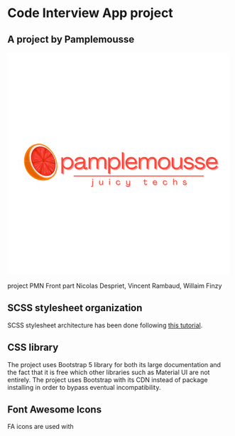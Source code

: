 # Code Interview App project

## A project by Pamplemousse 

![Pamplemousse Logo](/assets/pamplemousseLogo.png)

project PMN Front part Nicolas Despriet, Vincent Rambaud, Willaim Finzy

## SCSS stylesheet organization

SCSS stylesheet architecture has been done following [this tutorial](https://dev.to/stefaniefluin/how-to-structure-scss-in-an-angular-app-3376). 

## CSS library

The project uses Bootstrap 5 library for both its large documentation and the fact that it is free which other libraries such as Material UI are not entirely. The project uses Bootstrap with its CDN instead of package installing in order to bypass eventual incompatibility.

## Font Awesome Icons 

FA icons are used with 